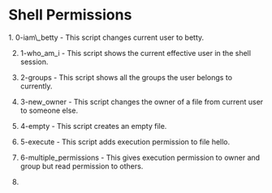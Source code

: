 <h1> Shell Permissions </h1>
1. 0-iam\_betty - This script changes current user to betty.

2. 1-who\_am\_i - This script shows the current effective user in the shell session.

3. 2-groups - This script shows all the groups the user belongs to currently.

4. 3-new\_owner - This script changes the owner of a file from current user to someone else.

5. 4-empty - This script creates an empty file.

6. 5-execute - This script adds execution permission to file hello.

7. 6-multiple\_permissions - This gives execution permission to owner and group but read permission to others.

8.  

